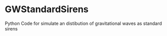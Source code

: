 # GWStandardSirens
Python Code for simulate an distibution of gravitational waves as standard sirens
